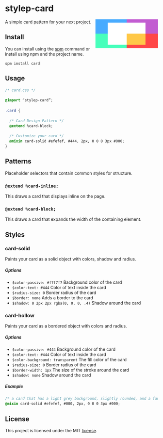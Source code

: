 # stylep-card

<img src=giticon.png title=stylep-card align=right height=95>

A simple card pattern for your next project.

## Install
You can install using the [spm](https://github.com/stylep/stylep) command or install using npm and the project name.

``` shell
spm install card
```

## Usage
``` css
/* card.css */

@import “stylep-card”;

.card {

  /* Card Design Pattern */
  @extend %card-block;

  /* Customize your card */
  @mixin card-solid #efefef, #444, 2px, 0 0 0 3px #000;
}
```

## Patterns
Placeholder selectors that contain common styles for structure.

### `@extend %card-inline;`
This draws a card that displays inline on the page.

### `@extend %card-block;`
This draws a card that expands the width of the containing element.

## Styles

### card-solid
Paints your card as a solid object with colors, shadow and radius.

##### Options

* `$color-passive: #f7f7f7` Background color of the card
* `$color-text: #444` Color of text inside the card
* `$radius-size: 0` Border radius of the card
* `$border: none` Adds a border to the card
* `$shadow: 0 2px 2px rgba(0, 0, 0, .4)` Shadow around the card

### card-hollow
Paints your card as a bordered object with colors and radius.

##### Options

* `$color-passive: #444` Background color of the card
* `$color-text: #444` Color of text inside the card
* `$color-background: transparent` The fill color of the card
* `$radius-size: 0` Border radius of the card
* `$border-width: 1px` The size of the stroke around the card
* `$shadow: none` Shadow around the card


##### Example
```css
/* a card that has a light grey background, slightly rounded, and a fancy shadow */
@mixin card-solid #efefef, #000, 2px, 0 0 0 3px #000;
```

## License
This project is licensed under the MIT [license](LICENSE).
